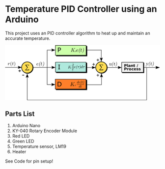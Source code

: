 # Temperature PID Controller using an Arduino


This project uses an PID controller algorithm to heat up and maintain an accurate temperature.
<br>

![PID Diagram](Images/PID%20Diagram.png)<br>


## Parts List

1. Arduino Nano
2. KY-040 Rotary Encoder Module
3. Red LED
4. Green LED
5. Temperature sensor, LM19
6. Heater

See Code for pin setup!
